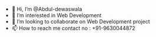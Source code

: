 - 👋 Hi, I’m @Abdul-dewaswala
- 👀 I’m interested in Web Development
- 💞️ I’m looking to collaborate on Web Development project
- 📫 How to reach me contact no : +91-9630044872

<!---
Abdul-dewaswala/Abdul-dewaswala is a ✨ special ✨ repository because its `README.md` (this file) appears on your GitHub profile.
You can click the Preview link to take a look at your changes.
--->
